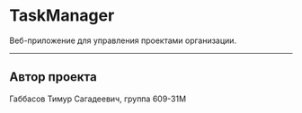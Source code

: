 # TaskManager
Веб-приложение для управления проектами организации.
***
## Автор проекта
Габбасов Тимур Сагадеевич, группа 609-31М
